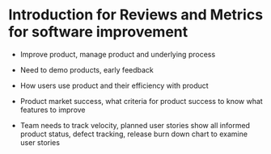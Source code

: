 # Introduction for Reviews and Metrics for software improvement

* Improve product, manage product and underlying process

* Need to demo products, early feedback

* How users use product and their efficiency with product

* Product market success, what criteria for product success to know what features to improve

* Team needs to track velocity, planned user stories show all informed product status, defect tracking, release burn down chart to examine user stories
